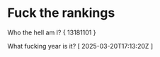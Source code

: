 # Fuck the rankings

Who the hell am I?
{ 13181101 }

What fucking year is it?
[ 2025-03-20T17:13:20Z ]
